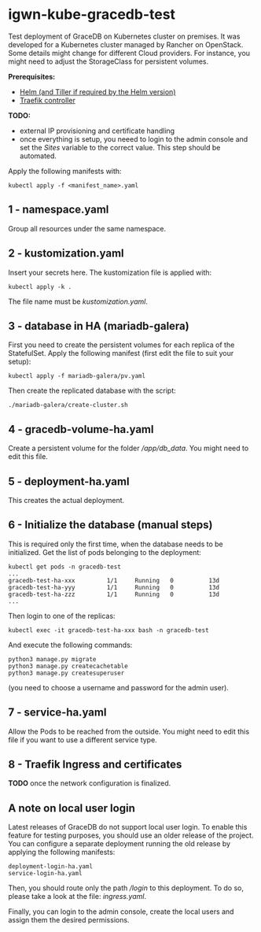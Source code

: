 # igwn-kube-gracedb-test
Test deployment of GraceDB on Kubernetes cluster on premises. It was developed for a Kubernetes cluster managed by Rancher on OpenStack. Some details might change for different Cloud providers. For instance, you might need to adjust the StorageClass for persistent volumes. 

**Prerequisites:**
- [Helm (and Tiller if required by the Helm version)](https://helm.sh/docs/intro/install/) 
- [Traefik controller](https://docs.traefik.io/v1.7/user-guide/kubernetes/) 

**TODO:** 
- external IP provisioning and certificate handling
- once everything is setup, you neeed to login to the admin console and set the *Sites* variable to the correct value. This step should be automated.

Apply the following manifests with:

```kubectl apply -f <manifest_name>.yaml```

## 1 - namespace.yaml
Group all resources under the same namespace.

## 2 - kustomization.yaml
Insert your secrets here. The kustomization file is applied with:

```kubectl apply -k .```

The file name must be *kustomization.yaml*.

## 3 - database in HA (mariadb-galera)
First you need to create the persistent volumes for each replica of the StatefulSet. Apply the following manifest (first edit the file to suit your setup):
```
kubectl apply -f mariadb-galera/pv.yaml
``` 

Then create the replicated database with the script:
```
./mariadb-galera/create-cluster.sh
```

## 4 - gracedb-volume-ha.yaml
Create a persistent volume for the folder */app/db_data*. You might need to edit this file.

## 5 - deployment-ha.yaml
This creates the actual deployment.

## 6 - Initialize the database (manual steps)
This is required only the first time, when the database needs to be initialized. 
Get the list of pods belonging to the deployment:
```
kubectl get pods -n gracedb-test
...
gracedb-test-ha-xxx         1/1     Running   0          13d
gracedb-test-ha-yyy         1/1     Running   0          13d
gracedb-test-ha-zzz         1/1     Running   0          13d
...
```

Then login to one of the replicas:
```
kubectl exec -it gracedb-test-ha-xxx bash -n gracedb-test
```
And execute the following commands:
```
python3 manage.py migrate
python3 manage.py createcachetable
python3 manage.py createsuperuser 
```
(you need to choose a username and password for the admin user).

## 7 - service-ha.yaml
Allow the Pods to be reached from the outside. You might need to edit this file if you want to use a different service type. 

## 8 - Traefik Ingress and certificates
**TODO** once the network configuration is finalized.

## A note on local user login
Latest releases of GraceDB do not support local user login. To enable this feature for testing purposes, you should use an older release of the project. You can configure a separate deployment running the old release by applying the following manifests:
```
deployment-login-ha.yaml
service-login-ha.yaml
```
Then, you should route only the path */login* to this deployment. To do so, please take a look at the file: *ingress.yaml*.

Finally, you can login to the admin console, create the local users and assign them the desired permissions. 

